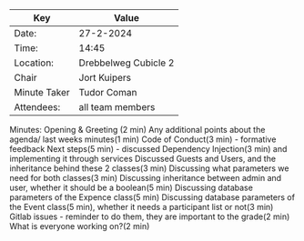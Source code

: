 | Key | Value |
| --- | --- |
| Date: | 27-2-2024 |
| Time: | 14:45 |
| Location: | Drebbelweg Cubicle 2|
| Chair | Jort Kuipers |
| Minute Taker | Tudor Coman |
| Attendees: | all team members |
Minutes:
Opening & Greeting (2 min)
Any additional points about the agenda/ last weeks minutes(1 min)
Code of Conduct(3 min) - formative feedback
Next steps(5 min) - discussed Dependency Injection(3 min) and implementing it through services
Discussed Guests and Users, and the inheritance behind these 2 classes(3 min)
Discussing what parameters we need for both classes(3 min)
Discussing inheritance between admin and user, whether it should be a boolean(5 min)
Discussing database parameters of the Expence class(5 min)
Discussing database parameters of the Event class(5 min), whether it needs a participant list or not(3 min)
Gitlab issues - reminder to do them, they are important to the grade(2 min)
What is everyone working on?(2 min)